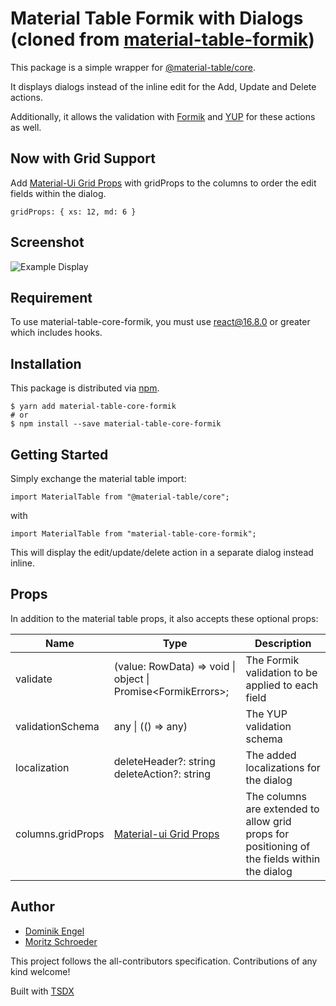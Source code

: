 # Material Table Formik with Dialogs (cloned from [material-table-formik](https://github.com/Domino987/material-table-formik))

This package is a simple wrapper for [@material-table/core](https://github.com/material-table-core/core).

It displays dialogs instead of the inline edit for the Add, Update and Delete actions.

Additionally, it allows the validation with [Formik](https://github.com/jaredpalmer/formik) and [YUP](https://github.com/jquense/yup) for these actions as well.

## Now with Grid Support

Add [Material-Ui Grid Props](https://material-ui.com/api/grid/) with gridProps to the columns to order the edit fields within the dialog.

```
gridProps: { xs: 12, md: 6 }
```

## Screenshot

![Example Display](screenshot.png)

## Requirement

To use material-table-core-formik, you must use react@16.8.0 or greater which includes hooks.

## Installation

This package is distributed via [npm](https://www.npmjs.com/package/material-table-core-formik).

```
$ yarn add material-table-core-formik
# or
$ npm install --save material-table-core-formik
```

## Getting Started

Simply exchange the material table import:

```
import MaterialTable from "@material-table/core";
```

with

```
import MaterialTable from "material-table-core-formik";
```

This will display the edit/update/delete action in a separate dialog instead inline.

## Props

In addition to the material table props, it also accepts these optional props:

| Name              | Type                                                                  | Description                                                                                  |
| ----------------- | --------------------------------------------------------------------- | -------------------------------------------------------------------------------------------- |
| validate          | (value: RowData) => void \| object \| Promise<FormikErrors<RowData>>; | The Formik validation to be applied to each field                                            |
| validationSchema  | any \| (() => any)                                                    | The YUP validation schema                                                                    |
| localization      | deleteHeader?: string <br> deleteAction?: string                      | The added localizations for the dialog                                                       |
| columns.gridProps | [Material-ui Grid Props](https://material-ui.com/api/grid/)           | The columns are extended to allow grid props for positioning of the fields within the dialog |

## Author

- [Dominik Engel](https://github.com/Domino987)
- [Moritz Schroeder](https://github.com/IceShack)

This project follows the all-contributors specification. Contributions of any kind welcome!

Built with [TSDX](https://github.com/jaredpalmer/tsdx)
